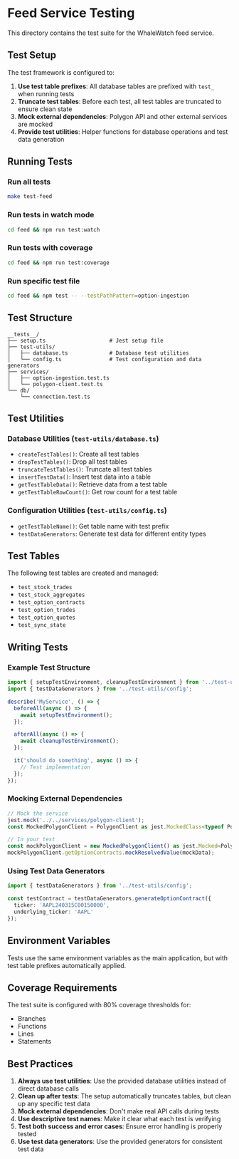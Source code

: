 # Feed Service Testing

This directory contains the test suite for the WhaleWatch feed service.

## Test Setup

The test framework is configured to:

1. **Use test table prefixes**: All database tables are prefixed with `test_` when running tests
2. **Truncate test tables**: Before each test, all test tables are truncated to ensure clean state
3. **Mock external dependencies**: Polygon API and other external services are mocked
4. **Provide test utilities**: Helper functions for database operations and test data generation

## Running Tests

### Run all tests
```bash
make test-feed
```

### Run tests in watch mode
```bash
cd feed && npm run test:watch
```

### Run tests with coverage
```bash
cd feed && npm run test:coverage
```

### Run specific test file
```bash
cd feed && npm test -- --testPathPattern=option-ingestion
```

## Test Structure

```
__tests__/
├── setup.ts                    # Jest setup file
├── test-utils/
│   ├── database.ts             # Database test utilities
│   └── config.ts               # Test configuration and data generators
├── services/
│   ├── option-ingestion.test.ts
│   └── polygon-client.test.ts
└── db/
    └── connection.test.ts
```

## Test Utilities

### Database Utilities (`test-utils/database.ts`)

- `createTestTables()`: Create all test tables
- `dropTestTables()`: Drop all test tables
- `truncateTestTables()`: Truncate all test tables
- `insertTestData()`: Insert test data into a table
- `getTestTableData()`: Retrieve data from a test table
- `getTestTableRowCount()`: Get row count for a test table

### Configuration Utilities (`test-utils/config.ts`)

- `getTestTableName()`: Get table name with test prefix
- `testDataGenerators`: Generate test data for different entity types

## Test Tables

The following test tables are created and managed:

- `test_stock_trades`
- `test_stock_aggregates`
- `test_option_contracts`
- `test_option_trades`
- `test_option_quotes`
- `test_sync_state`

## Writing Tests

### Example Test Structure

```typescript
import { setupTestEnvironment, cleanupTestEnvironment } from '../test-utils/database';
import { testDataGenerators } from '../test-utils/config';

describe('MyService', () => {
  beforeAll(async () => {
    await setupTestEnvironment();
  });

  afterAll(async () => {
    await cleanupTestEnvironment();
  });

  it('should do something', async () => {
    // Test implementation
  });
});
```

### Mocking External Dependencies

```typescript
// Mock the service
jest.mock('../../services/polygon-client');
const MockedPolygonClient = PolygonClient as jest.MockedClass<typeof PolygonClient>;

// In your test
const mockPolygonClient = new MockedPolygonClient() as jest.Mocked<PolygonClient>;
mockPolygonClient.getOptionContracts.mockResolvedValue(mockData);
```

### Using Test Data Generators

```typescript
import { testDataGenerators } from '../test-utils/config';

const testContract = testDataGenerators.generateOptionContract({
  ticker: 'AAPL240315C00150000',
  underlying_ticker: 'AAPL'
});
```

## Environment Variables

Tests use the same environment variables as the main application, but with test table prefixes automatically applied.

## Coverage Requirements

The test suite is configured with 80% coverage thresholds for:
- Branches
- Functions
- Lines
- Statements

## Best Practices

1. **Always use test utilities**: Use the provided database utilities instead of direct database calls
2. **Clean up after tests**: The setup automatically truncates tables, but clean up any specific test data
3. **Mock external dependencies**: Don't make real API calls during tests
4. **Use descriptive test names**: Make it clear what each test is verifying
5. **Test both success and error cases**: Ensure error handling is properly tested
6. **Use test data generators**: Use the provided generators for consistent test data
